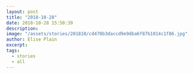 ```yaml
---
layout: post
title: "2018-10-28"
date: 2018-10-28 15:50:39
description: 
image: "/assets/stories/201810/cd470b3daccd9e9dba6f87b1014c1f86.jpg"
author: Elise Plain
excerpt: 
tags: 
  - stories
  - all
---
```



<p></p>
